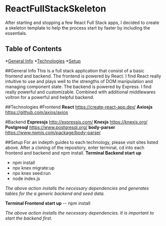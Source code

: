 # ReactFullStackSkeleton

After starting and stopping a few React Full Stack apps, I decided to create a skeleton template to help the process start by faster by including the essentials.

## Table of Contents
*[General Info](#general-info)
*[Technologies](#technologies)
*[Setup](#setup)

##General Info
This is a full stack application that consist of a basic frontend and backend. The frontend is powered by React. I find React really intuitive to use and plays well to the strengths of DOM manipulation and managing component state. The backend is powered by Express. I find really powerful and customizable. Combined with additional middlewares voltron for a powerful and helpful backend.

##Technologies
#Frontend
**React**
https://create-react-app.dev/
**Axiosjs**
https://github.com/axios/axios

#Backend
**Expressjs**
http://expressjs.com/
**Knexjs**
https://knexjs.org/
**Postgresql**
https://www.postgresql.org/
**body-parser**
https://www.npmjs.com/package/body-parser

##Setup
For an indepth guides to each technology, please visit sites listed above.
After a cloning of the repository, enter terminal, cd into each frontend and backend and npm install.
**Terminal Backend start up**
- npm install
- npx knex migrate:up
- npx knex seed:run
- node index.js

*The above action installs the necessary dependencies and generates tables for the a generic backend and seed data.*

**Terminal Frontend start up**
-- npm install

*The above action installs the necessary dependencies.*
*It is important to start the backend first.*
